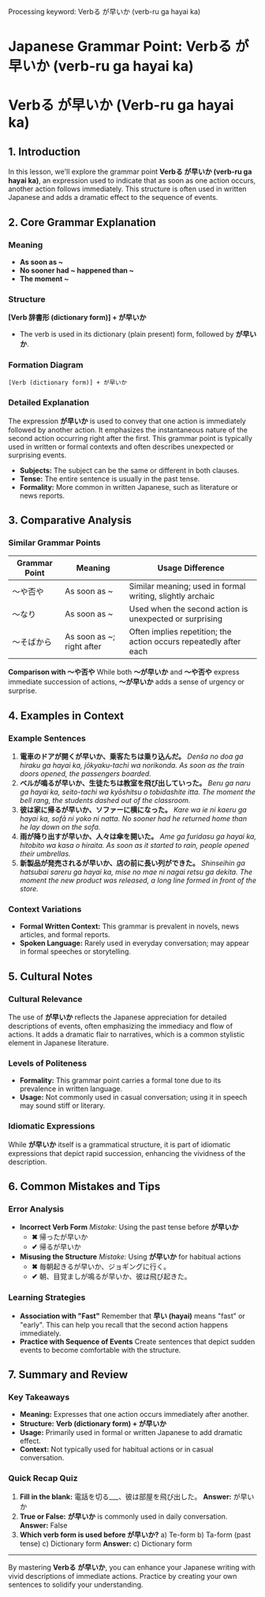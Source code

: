 Processing keyword: Verbる が早いか (verb-ru ga hayai ka)
# Japanese Grammar Point: Verbる が早いか (verb-ru ga hayai ka)
# Verbる が早いか (Verb-ru ga hayai ka)
## 1. Introduction
In this lesson, we'll explore the grammar point **Verbる が早いか (verb-ru ga hayai ka)**, an expression used to indicate that as soon as one action occurs, another action follows immediately. This structure is often used in written Japanese and adds a dramatic effect to the sequence of events.
## 2. Core Grammar Explanation
### Meaning
- **As soon as ~**
- **No sooner had ~ happened than ~**
- **The moment ~**
### Structure
**[Verb 辞書形 (dictionary form)] + が早いか**
- The verb is used in its dictionary (plain present) form, followed by **が早いか**.
### Formation Diagram
```plaintext
[Verb (dictionary form)] + が早いか
```
### Detailed Explanation
The expression **が早いか** is used to convey that one action is immediately followed by another action. It emphasizes the instantaneous nature of the second action occurring right after the first. This grammar point is typically used in written or formal contexts and often describes unexpected or surprising events.
- **Subjects:** The subject can be the same or different in both clauses.
- **Tense:** The entire sentence is usually in the past tense.
- **Formality:** More common in written Japanese, such as literature or news reports.
## 3. Comparative Analysis
### Similar Grammar Points
| Grammar Point | Meaning                   | Usage Difference                                                  |
|---------------|---------------------------|-------------------------------------------------------------------|
| 〜や否や      | As soon as ~              | Similar meaning; used in formal writing, slightly archaic         |
| 〜なり        | As soon as ~              | Used when the second action is unexpected or surprising           |
| 〜そばから    | As soon as ~; right after | Often implies repetition; the action occurs repeatedly after each |
**Comparison with 〜や否や**
While both **〜が早いか** and **〜や否や** express immediate succession of actions, **〜が早いか** adds a sense of urgency or surprise.
## 4. Examples in Context
### Example Sentences
1. **電車のドアが開くが早いか、乗客たちは乗り込んだ。**
   *Denša no doa ga hiraku ga hayai ka, jōkyaku-tachi wa norikonda.*
   *As soon as the train doors opened, the passengers boarded.*
2. **ベルが鳴るが早いか、生徒たちは教室を飛び出していった。**
   *Beru ga naru ga hayai ka, seito-tachi wa kyōshitsu o tobidashite itta.*
   *The moment the bell rang, the students dashed out of the classroom.*
3. **彼は家に帰るが早いか、ソファーに横になった。**
   *Kare wa ie ni kaeru ga hayai ka, sofā ni yoko ni natta.*
   *No sooner had he returned home than he lay down on the sofa.*
4. **雨が降り出すが早いか、人々は傘を開いた。**
   *Ame ga furidasu ga hayai ka, hitobito wa kasa o hiraita.*
   *As soon as it started to rain, people opened their umbrellas.*
5. **新製品が発売されるが早いか、店の前に長い列ができた。**
   *Shinseihin ga hatsubai sareru ga hayai ka, mise no mae ni nagai retsu ga dekita.*
   *The moment the new product was released, a long line formed in front of the store.*
### Context Variations
- **Formal Written Context:** This grammar is prevalent in novels, news articles, and formal reports.
- **Spoken Language:** Rarely used in everyday conversation; may appear in formal speeches or storytelling.
## 5. Cultural Notes
### Cultural Relevance
The use of **が早いか** reflects the Japanese appreciation for detailed descriptions of events, often emphasizing the immediacy and flow of actions. It adds a dramatic flair to narratives, which is a common stylistic element in Japanese literature.
### Levels of Politeness
- **Formality:** This grammar point carries a formal tone due to its prevalence in written language.
- **Usage:** Not commonly used in casual conversation; using it in speech may sound stiff or literary.
### Idiomatic Expressions
While **が早いか** itself is a grammatical structure, it is part of idiomatic expressions that depict rapid succession, enhancing the vividness of the description.
## 6. Common Mistakes and Tips
### Error Analysis
- **Incorrect Verb Form**
  *Mistake:* Using the past tense before **が早いか**
  - **✖** 帰ったが早いか
  - **✔** 帰るが早いか
- **Misusing the Structure**
  *Mistake:* Using **が早いか** for habitual actions
  - **✖** 毎朝起きるが早いか、ジョギングに行く。
  - **✔** 朝、目覚ましが鳴るが早いか、彼は飛び起きた。
### Learning Strategies
- **Association with "Fast"**
  Remember that **早い (hayai)** means "fast" or "early". This can help you recall that the second action happens immediately.
- **Practice with Sequence of Events**
  Create sentences that depict sudden events to become comfortable with the structure.
## 7. Summary and Review
### Key Takeaways
- **Meaning:** Expresses that one action occurs immediately after another.
- **Structure:** **Verb (dictionary form) + が早いか**
- **Usage:** Primarily used in formal or written Japanese to add dramatic effect.
- **Context:** Not typically used for habitual actions or in casual conversation.
### Quick Recap Quiz
1. **Fill in the blank:**
   電話を切る___、彼は部屋を飛び出した。
   **Answer:** が早いか
2. **True or False:**
   **が早いか** is commonly used in daily conversation.
   **Answer:** False
3. **Which verb form is used before が早いか?**
   a) Te-form
   b) Ta-form (past tense)
   c) Dictionary form
   **Answer:** c) Dictionary form

---
By mastering **Verbる が早いか**, you can enhance your Japanese writing with vivid descriptions of immediate actions. Practice by creating your own sentences to solidify your understanding.
